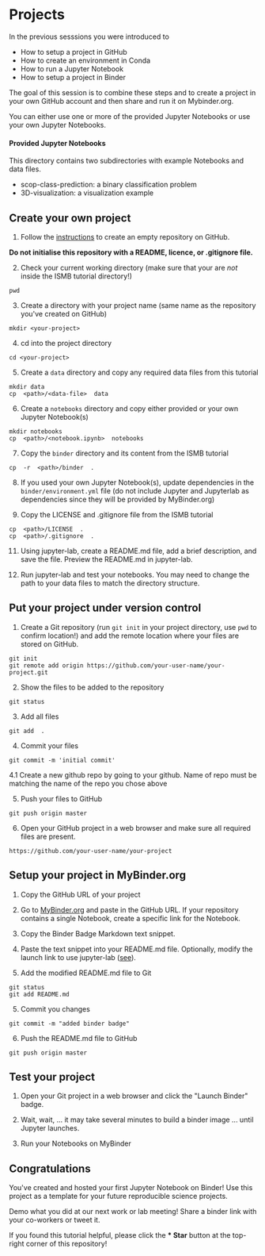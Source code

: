 # Projects

In the previous sesssions you were introduced to

* How to setup a project in GitHub
* How to create an environment in Conda
* How to run a Jupyter Notebook
* How to setup a project in Binder

The goal of this session is to combine these steps and to create a project in your own GitHub account and then share and run it on Mybinder.org.

You can either use one or more of the provided Jupyter Notebooks or use your own Jupyter Notebooks. 

#### Provided Jupyter Notebooks

This directory contains two subdirectories with example Notebooks and data files.
* scop-class-prediction: a binary classification problem
* 3D-visualization: a visualization example

## Create your own project

1. Follow the [instructions](https://help.github.com/en/articles/creating-a-new-repository) to create an empty repository on GitHub. 

**Do not initialise this repository with a README, licence, or .gitignore file.**

2. Check your current working directory (make sure that your are *not* inside the ISMB tutorial directory!)
```
pwd
```

3. Create a directory with your project name (same name as the repository you've created on GitHub)
```
mkdir <your-project>
```

4. cd into the project directory
```
cd <your-project>
```

5. Create a ```data``` directory and copy any required data files from this tutorial
```
mkdir data
cp  <path>/<data-file>  data
```

6. Create a ```notebooks``` directory and copy either provided or your own Jupyter Notebook(s)
```
mkdir notebooks
cp  <path>/<notebook.ipynb>  notebooks 
```

7. Copy the ```binder``` directory and its content from the ISMB tutorial
```
cp  -r  <path>/binder  .
```

8. If you used your own Jupyter Notebook(s), update dependencies in the `binder/environment.yml` file (do not include Jupyter and Jupyterlab as dependencies since they will be provided by MyBinder.org)

9. Copy the LICENSE and .gitignore file from the ISMB tutorial
```
cp  <path>/LICENSE  .
cp  <path>/.gitignore  .
```

11. Using jupyter-lab, create a README.md file, add a brief description, and save the file. Preview the README.md in jupyter-lab.

12. Run jupyter-lab and test your notebooks. You may need to change the path to your data files to match the directory structure.

## Put your project under version control

1. Create a Git repository (run `git init` in your project directory, use `pwd` to confirm location!) and add the remote location where your files are stored on GitHub.
```
git init
git remote add origin https://github.com/your-user-name/your-project.git
```

2. Show the files to be added to the repository
```
git status
```

3. Add all files
```
git add  .
```

4. Commit your files
```
git commit -m 'initial commit'
```

4.1 Create a new github repo by going to your github. Name of repo must be matching the name of the repo you chose above

5. Push your files to GitHub
```
git push origin master
```

6. Open your GitHub project in a web browser and make sure all required files are present.
```
https://github.com/your-user-name/your-project
```

## Setup your project in MyBinder.org

1. Copy the GitHub URL of your project

2. Go to [MyBinder.org](https://mybinder.org) and paste in the GitHub URL. If your repository contains a single Notebook, create a specific link for the Notebook. 

3. Copy the Binder Badge Markdown text snippet.

3. Paste the text snippet into your README.md file. Optionally, modify the launch link to use jupyter-lab ([see](../5-binder/Binder.pdf)).

4. Add the modified README.md file to Git
```
git status
git add README.md
```

5. Commit you changes
```
git commit -m "added binder badge"
```

6. Push the README.md file to GitHub
```
git push origin master
```


## Test your project

1. Open your Git project in a web browser and click the "Launch Binder" badge.

2. Wait, wait, ... it may take several minutes to build a binder image ... until Jupyter launches.

3. Run your Notebooks on MyBinder

## Congratulations

You've created and hosted your first Jupyter Notebook on Binder! Use this project as a template for your future reproducible science projects.

Demo what you did at our next work or lab meeting! Share a binder link with your co-workers or tweet it.

If you found this tutorial helpful, please click the __* Star__ button at the top-right corner of this repository!





